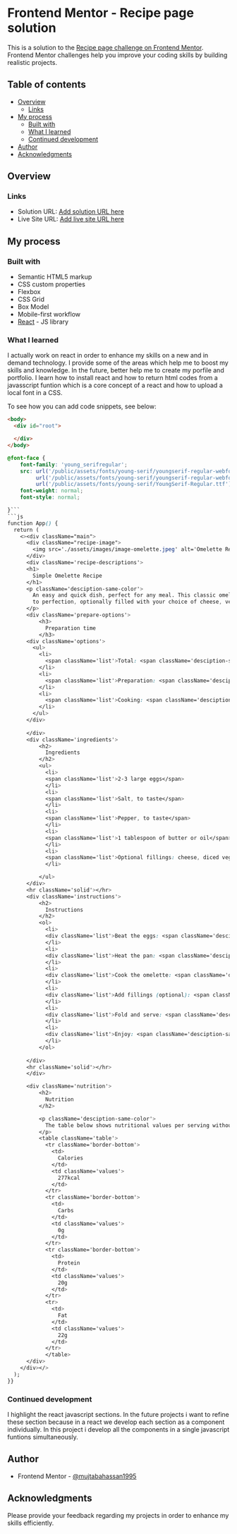 # Frontend Mentor - Recipe page solution

This is a solution to the [Recipe page challenge on Frontend Mentor](https://www.frontendmentor.io/challenges/recipe-page-KiTsR8QQKm). Frontend Mentor challenges help you improve your coding skills by building realistic projects. 

## Table of contents

- [Overview](#overview)
  - [Links](#links)
- [My process](#my-process)
  - [Built with](#built-with)
  - [What I learned](#what-i-learned)
  - [Continued development](#continued-development)
- [Author](#author)
- [Acknowledgments](#acknowledgments)

## Overview

### Links

- Solution URL: [Add solution URL here](https://your-solution-url.com)
- Live Site URL: [Add live site URL here](https://your-live-site-url.com)

## My process

### Built with

- Semantic HTML5 markup
- CSS custom properties
- Flexbox
- CSS Grid
- Box Model
- Mobile-first workflow
- [React](https://reactjs.org/) - JS library

### What I learned

I actually work on react in order to enhance my skills on a new and in demand technology. I provide some of the areas which help me to boost my skills and knowledge. In the future, better help me to create my porfile and portfolio. I learn how to install react and how to return html codes from a javasscript funtion which is a core concept of a react and how to upload a local font in a CSS. 

To see how you can add code snippets, see below:

```html
<body>
  <div id="root">

  </div>
</body>
```
```css
@font-face {
    font-family: 'young_serifregular';
    src: url('/public/assets/fonts/young-serif/youngserif-regular-webfont.woff2') format('woff2'),
         url('/public/assets/fonts/young-serif/youngserif-regular-webfont.woff') format('woff'),
         url('/public/assets/fonts/young-serif/YoungSerif-Regular.ttf') format('truetype');
    font-weight: normal;
    font-style: normal;

}```
```js
function App() {
  return (
    <><div className="main">
      <div className="recipe-image">
        <img src='./assets/images/image-omelette.jpeg' alt='Omelette Recipe'/> 
      </div>
      <div className='recipe-descriptions'>
      <h1>
        Simple Omelette Recipe
      </h1>
      <p className='desciption-same-color'>
        An easy and quick dish, perfect for any meal. This classic omelette combines beaten eggs cooked
        to perfection, optionally filled with your choice of cheese, vegetables, or meats.
      </p>
      <div className='prepare-options'>
          <h3>
            Preparation time
          </h3>
      <div className='options'>
        <ul>
          <li>
            <span className='list'>Total: <span className='desciption-same-color'>Approximately 10 minutes</span></span>
          </li>
          <li>
            <span className='list'>Preparation: <span className='desciption-same-color'>5 minutes</span></span>
          </li>
          <li>
            <span className='list'>Cooking: <span className='desciption-same-color'>5 minutes</span></span>
          </li>
        </ul>
      </div>
        
      </div>
      <div className='ingredients'>
          <h2>
            Ingredients
          </h2>
          <ul>
            <li>
            <span className='list'>2-3 large eggs</span>
            </li>
            <li>
            <span className='list'>Salt, to taste</span>
            </li>
            <li>
            <span className='list'>Pepper, to taste</span>
            </li>
            <li>
            <span className='list'>1 tablespoon of butter or oil</span>
            </li>
            <li>
            <span className='list'>Optional fillings: cheese, diced vegetables, cooked meats, herbs</span>
            </li>

          </ul>
      </div>
      <hr className='solid'></hr>
      <div className='instructions'>
          <h2>
            Instructions
          </h2>
          <ol>
            <li>
            <div className='list'>Beat the eggs: <span className='desciption-same-color'>In a bowl, beat the eggs with a pinch of salt and pepper until they are well mixed. You can add a tablespoon of water or milk for a fluffier texture.</span></div>
            </li>
            <li>
            <div className='list'>Heat the pan: <span className='desciption-same-color'>Place a non-stick frying pan over medium heat and add butter or oil.</span></div>
            </li>
            <li>
            <div className='list'>Cook the omelette: <span className='desciption-same-color'>Once the butter is melted and bubbling, pour in the eggs. Tilt the pan to ensure the eggs evenly coat the surface.</span></div>
            </li>
            <li>
            <div className='list'>Add fillings (optional): <span className='desciption-same-color'>When the eggs begin to set at the edges but are still slightly runny in the middle, sprinkle your chosen fillings over one half of the omelette.</span></div>
            </li>
            <li>
            <div className='list'>Fold and serve: <span className='desciption-same-color'>As the omelette continues to cook, carefully lift one edge and fold it over the fillings. Let it cook for another minute, then slide it onto a plate.</span></div>
            </li>
            <li>
            <div className='list'>Enjoy: <span className='desciption-same-color'>Serve hot, with additional salt and pepper if needed.</span></div>
            </li>
          </ol>
        
      </div>
      <hr className='solid'></hr>
      </div>

      <div className='nutrition'>
          <h2>
            Nutrition
          </h2>

          <p className='desciption-same-color'>
            The table below shows nutritional values per serving without the additional fillings.
          </p>
          <table className='table'>
            <tr className='border-bottom'>
              <td>
                Calories
              </td>
              <td className='values'>
                277kcal
              </td>
            </tr>
            <tr className='border-bottom'>
              <td>
                Carbs
              </td>
              <td className='values'>
                0g
              </td>
            </tr>
            <tr className='border-bottom'>
              <td>
                Protein
              </td>
              <td className='values'>
                20g
              </td>
            </tr>
            <tr>
              <td>
                Fat
              </td>
              <td className='values'>
                22g
              </td>
            </tr>
            </table> 
      </div>
    </div></>
  );
}}
```

### Continued development

I highlight the react javascript sections. In the future projects i want to refine these section because in a react we develop each section as a component individually. In this project i develop all the components in a single javascript funtions simultaneously.


## Author

- Frontend Mentor - [@mujtabahassan1995](https://www.frontendmentor.io/profile/mujtabahassan1995)


## Acknowledgments

Please provide your feedback regarding my projects in order to enhance my skills efficiently.
